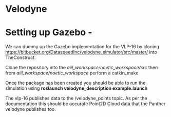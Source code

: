 # Velodyne

# Setting up Gazebo - 

We can dummy up the Gazebo implementation for the VLP-16 by cloning https://bitbucket.org/DataspeedInc/velodyne_simulator/src/master/ into TheConstruct.

Clone the repository into the *aiil_workspace/noetic_workspace/src* then from *aiil_workspace/noetic_workspace* perform a catkin_make

Once the package has been created you should be able to run the simulation using **roslaunch velodyne_description example.launch**

The vlp-16 publishes data to the /velodyne_points topic. As per the documentation this should be accurate Point2D Cloud data that the Panther velodyne publishes too.